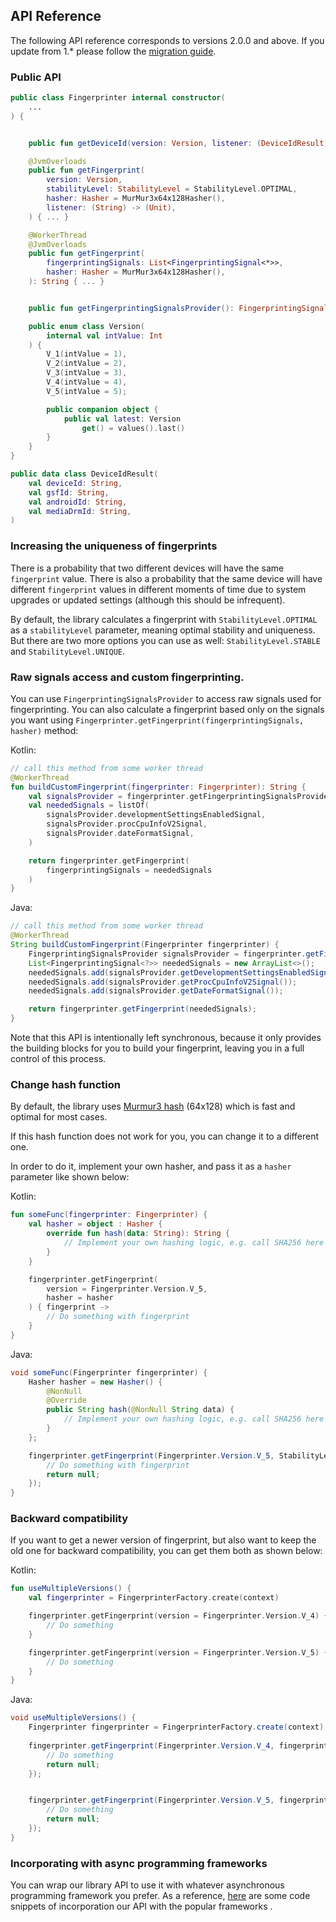## API Reference

The following API reference corresponds to versions 2.0.0 and above. If you update from 1.* please follow the [migration guide](migration_to_v2.md).

### Public API

```kotlin
public class Fingerprinter internal constructor(
    ...
) {


    public fun getDeviceId(version: Version, listener: (DeviceIdResult) -> Unit) { ... }

    @JvmOverloads
    public fun getFingerprint(
        version: Version,
        stabilityLevel: StabilityLevel = StabilityLevel.OPTIMAL,
        hasher: Hasher = MurMur3x64x128Hasher(),
        listener: (String) -> (Unit),
    ) { ... }

    @WorkerThread
    @JvmOverloads
    public fun getFingerprint(
        fingerprintingSignals: List<FingerprintingSignal<*>>,
        hasher: Hasher = MurMur3x64x128Hasher(),
    ): String { ... }


    public fun getFingerprintingSignalsProvider(): FingerprintingSignalsProvider { ... }

    public enum class Version(
        internal val intValue: Int
    ) {
        V_1(intValue = 1),
        V_2(intValue = 2),
        V_3(intValue = 3),
        V_4(intValue = 4),
        V_5(intValue = 5);

        public companion object {
            public val latest: Version
                get() = values().last()
        }
    }
}

public data class DeviceIdResult(
    val deviceId: String,
    val gsfId: String,
    val androidId: String,
    val mediaDrmId: String,
)

```

### Increasing the uniqueness of fingerprints

There is a probability that two different devices will have the same `fingerprint` value. There is also a probability that the same device will have different `fingerprint` values in different moments of time due to system upgrades or updated settings (although this should be infrequent).

By default, the library calculates a fingerprint with `StabilityLevel.OPTIMAL` as a `stabilityLevel` parameter, meaning optimal stability and uniqueness. But there are two more options you can use as well: `StabilityLevel.STABLE` and `StabilityLevel.UNIQUE`.

### Raw signals access and custom fingerprinting.

You can use `FingerprintingSignalsProvider` to access raw signals used for fingerprinting.
You can also calculate a fingerprint based only on the signals you want using `Fingerprinter.getFingerprint(fingerprintingSignals, hasher)` method:

Kotlin:
```kotlin
// call this method from some worker thread
@WorkerThread
fun buildCustomFingerprint(fingerprinter: Fingerprinter): String {
    val signalsProvider = fingerprinter.getFingerprintingSignalsProvider()
    val neededSignals = listOf(
        signalsProvider.developmentSettingsEnabledSignal,
        signalsProvider.procCpuInfoV2Signal,
        signalsProvider.dateFormatSignal,
    )

    return fingerprinter.getFingerprint(
        fingerprintingSignals = neededSignals
    )
}
```
Java:
```java
// call this method from some worker thread
@WorkerThread
String buildCustomFingerprint(Fingerprinter fingerprinter) {
    FingerprintingSignalsProvider signalsProvider = fingerprinter.getFingerprintingSignalsProvider();
    List<FingerprintingSignal<?>> neededSignals = new ArrayList<>();
    neededSignals.add(signalsProvider.getDevelopmentSettingsEnabledSignal());
    neededSignals.add(signalsProvider.getProcCpuInfoV2Signal());
    neededSignals.add(signalsProvider.getDateFormatSignal());

    return fingerprinter.getFingerprint(neededSignals);
}
```

Note that this API is intentionally left synchronous, because it only provides the building blocks for you to build your fingerprint, leaving
you in a full control of this process.

### Change hash function

By default, the library uses [Murmur3 hash](https://en.wikipedia.org/wiki/MurmurHash) (64x128) which is fast and optimal for most cases.

If this hash function does not work for you, you can change it to a different one.

In order to do it, implement your own hasher, and pass it as a `hasher` parameter like shown below:

Kotlin:
``` kotlin
fun someFunc(fingerprinter: Fingerprinter) {
    val hasher = object : Hasher {
        override fun hash(data: String): String {
            // Implement your own hashing logic, e.g. call SHA256 here
        }
    }

    fingerprinter.getFingerprint(
        version = Fingerprinter.Version.V_5,
        hasher = hasher
    ) { fingerprint ->
        // Do something with fingerprint
    }
}
```
Java:
```java
void someFunc(Fingerprinter fingerprinter) {
    Hasher hasher = new Hasher() {
        @NonNull
        @Override
        public String hash(@NonNull String data) {
            // Implement your own hashing logic, e.g. call SHA256 here
        }
    };

    fingerprinter.getFingerprint(Fingerprinter.Version.V_5, StabilityLevel.OPTIMAL, hasher, fingerprint -> {
        // Do something with fingerprint
        return null;
    });
}
```

### Backward compatibility

If you want to get a newer version of fingerprint, but also want to keep the old one for backward compatibility, you can get them both as shown below:

Kotlin:
```kotlin
fun useMultipleVersions() {
    val fingerprinter = FingerprinterFactory.create(context)

    fingerprinter.getFingerprint(version = Fingerprinter.Version.V_4) { fingerprintV4 ->
        // Do something
    }

    fingerprinter.getFingerprint(version = Fingerprinter.Version.V_5) { fingerprintV5 ->
        // Do something
    }
}
```
Java:
```java
void useMultipleVersions() {
    Fingerprinter fingerprinter = FingerprinterFactory.create(context);
    
    fingerprinter.getFingerprint(Fingerprinter.Version.V_4, fingerprintV4 -> {
        // Do something
        return null;
    });


    fingerprinter.getFingerprint(Fingerprinter.Version.V_5, fingerprintV5 -> {
        // Do something
        return null;
    });
}
```

### Incorporating with async programming frameworks

You can wrap our library API to use it with whatever asynchronous programming framework you prefer.
As a reference, [here](extensions.md) are some code snippets of incorporation our API with the popular frameworks .

